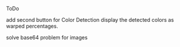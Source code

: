 ToDo

add second button for Color Detection
	display the detected colors as warped percentages.

solve base64 problem for images

